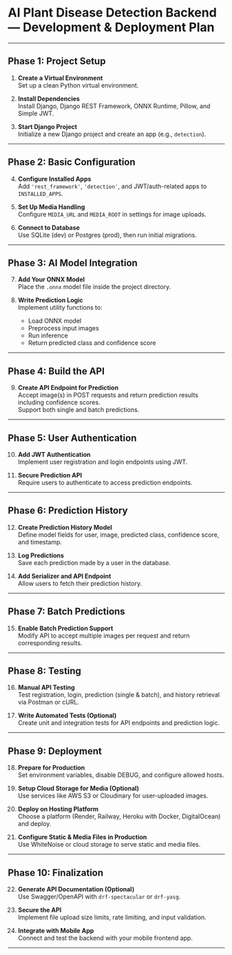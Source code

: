 # AI Plant Disease Detection Backend — Development & Deployment Plan

---

## Phase 1: Project Setup

1. **Create a Virtual Environment**  
   Set up a clean Python virtual environment.

2. **Install Dependencies**  
   Install Django, Django REST Framework, ONNX Runtime, Pillow, and Simple JWT.

3. **Start Django Project**  
   Initialize a new Django project and create an app (e.g., `detection`).

---

## Phase 2: Basic Configuration

4. **Configure Installed Apps**  
   Add `'rest_framework'`, `'detection'`, and JWT/auth-related apps to `INSTALLED_APPS`.

5. **Set Up Media Handling**  
   Configure `MEDIA_URL` and `MEDIA_ROOT` in settings for image uploads.

6. **Connect to Database**  
   Use SQLite (dev) or Postgres (prod), then run initial migrations.

---

## Phase 3: AI Model Integration

7. **Add Your ONNX Model**  
   Place the `.onnx` model file inside the project directory.

8. **Write Prediction Logic**  
   Implement utility functions to:
   - Load ONNX model  
   - Preprocess input images  
   - Run inference  
   - Return predicted class and confidence score

---

## Phase 4: Build the API

9. **Create API Endpoint for Prediction**  
   Accept image(s) in POST requests and return prediction results including confidence scores.  
   Support both single and batch predictions.

---

## Phase 5: User Authentication

10. **Add JWT Authentication**  
    Implement user registration and login endpoints using JWT.

11. **Secure Prediction API**  
    Require users to authenticate to access prediction endpoints.

---

## Phase 6: Prediction History

12. **Create Prediction History Model**  
    Define model fields for user, image, predicted class, confidence score, and timestamp.

13. **Log Predictions**  
    Save each prediction made by a user in the database.

14. **Add Serializer and API Endpoint**  
    Allow users to fetch their prediction history.

---

## Phase 7: Batch Predictions

15. **Enable Batch Prediction Support**  
    Modify API to accept multiple images per request and return corresponding results.

---

## Phase 8: Testing

16. **Manual API Testing**  
    Test registration, login, prediction (single & batch), and history retrieval via Postman or cURL.

17. **Write Automated Tests (Optional)**  
    Create unit and integration tests for API endpoints and prediction logic.

---

## Phase 9: Deployment

18. **Prepare for Production**  
    Set environment variables, disable DEBUG, and configure allowed hosts.

19. **Setup Cloud Storage for Media (Optional)**  
    Use services like AWS S3 or Cloudinary for user-uploaded images.

20. **Deploy on Hosting Platform**  
    Choose a platform (Render, Railway, Heroku with Docker, DigitalOcean) and deploy.

21. **Configure Static & Media Files in Production**  
    Use WhiteNoise or cloud storage to serve static and media files.

---

## Phase 10: Finalization

22. **Generate API Documentation (Optional)**  
    Use Swagger/OpenAPI with `drf-spectacular` or `drf-yasg`.

23. **Secure the API**  
    Implement file upload size limits, rate limiting, and input validation.

24. **Integrate with Mobile App**  
    Connect and test the backend with your mobile frontend app.

---

